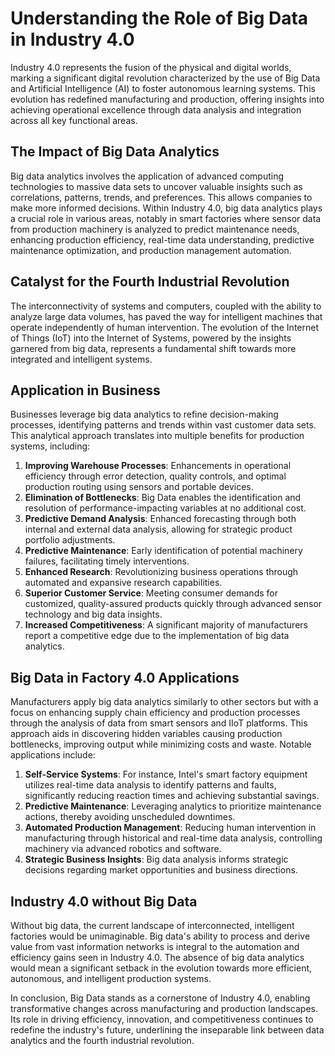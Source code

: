 # Understanding the Role of Big Data in Industry 4.0

Industry 4.0 represents the fusion of the physical and digital worlds, marking a significant digital revolution characterized by the use of Big Data and Artificial Intelligence (AI) to foster autonomous learning systems. This evolution has redefined manufacturing and production, offering insights into achieving operational excellence through data analysis and integration across all key functional areas.

## The Impact of Big Data Analytics

Big data analytics involves the application of advanced computing technologies to massive data sets to uncover valuable insights such as correlations, patterns, trends, and preferences. This allows companies to make more informed decisions. Within Industry 4.0, big data analytics plays a crucial role in various areas, notably in smart factories where sensor data from production machinery is analyzed to predict maintenance needs, enhancing production efficiency, real-time data understanding, predictive maintenance optimization, and production management automation.

## Catalyst for the Fourth Industrial Revolution

The interconnectivity of systems and computers, coupled with the ability to analyze large data volumes, has paved the way for intelligent machines that operate independently of human intervention. The evolution of the Internet of Things (IoT) into the Internet of Systems, powered by the insights garnered from big data, represents a fundamental shift towards more integrated and intelligent systems.

## Application in Business

Businesses leverage big data analytics to refine decision-making processes, identifying patterns and trends within vast customer data sets. This analytical approach translates into multiple benefits for production systems, including:

1. **Improving Warehouse Processes**: Enhancements in operational efficiency through error detection, quality controls, and optimal production routing using sensors and portable devices.
2. **Elimination of Bottlenecks**: Big Data enables the identification and resolution of performance-impacting variables at no additional cost.
3. **Predictive Demand Analysis**: Enhanced forecasting through both internal and external data analysis, allowing for strategic product portfolio adjustments.
4. **Predictive Maintenance**: Early identification of potential machinery failures, facilitating timely interventions.
5. **Enhanced Research**: Revolutionizing business operations through automated and expansive research capabilities.
6. **Superior Customer Service**: Meeting consumer demands for customized, quality-assured products quickly through advanced sensor technology and big data insights.
7. **Increased Competitiveness**: A significant majority of manufacturers report a competitive edge due to the implementation of big data analytics.

## Big Data in Factory 4.0 Applications

Manufacturers apply big data analytics similarly to other sectors but with a focus on enhancing supply chain efficiency and production processes through the analysis of data from smart sensors and IIoT platforms. This approach aids in discovering hidden variables causing production bottlenecks, improving output while minimizing costs and waste. Notable applications include:

1. **Self-Service Systems**: For instance, Intel's smart factory equipment utilizes real-time data analysis to identify patterns and faults, significantly reducing reaction times and achieving substantial savings.
2. **Predictive Maintenance**: Leveraging analytics to prioritize maintenance actions, thereby avoiding unscheduled downtimes.
3. **Automated Production Management**: Reducing human intervention in manufacturing through historical and real-time data analysis, controlling machinery via advanced robotics and software.
4. **Strategic Business Insights**: Big data analysis informs strategic decisions regarding market opportunities and business directions.

## Industry 4.0 without Big Data

Without big data, the current landscape of interconnected, intelligent factories would be unimaginable. Big data's ability to process and derive value from vast information networks is integral to the automation and efficiency gains seen in Industry 4.0. The absence of big data analytics would mean a significant setback in the evolution towards more efficient, autonomous, and intelligent production systems.

In conclusion, Big Data stands as a cornerstone of Industry 4.0, enabling transformative changes across manufacturing and production landscapes. Its role in driving efficiency, innovation, and competitiveness continues to redefine the industry's future, underlining the inseparable link between data analytics and the fourth industrial revolution.

